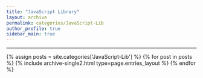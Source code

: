 ```yaml
---
title: "JavaScript Library"
layout: archive
permalink: categories/JavaScript-Lib
author_profile: true
sidebar_main: true
---
```


<!-- 공백이 포함되어 있는 카테고리 이름의 경우 site.categories.['a b c'] 이런식으로! -->

***

{% assign posts = site.categories['JavaScript-Lib'] %}
{% for post in posts %} {% include archive-single2.html type=page.entries_layout %} {% endfor %}
